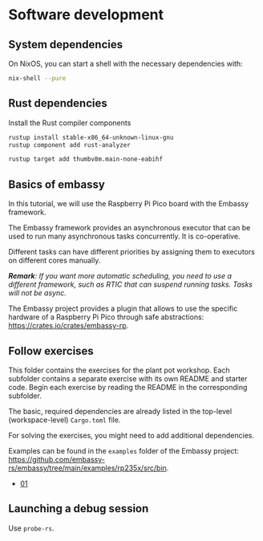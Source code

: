 # Software development

## System dependencies

On NixOS, you can start a shell with the necessary dependencies with:

```bash
nix-shell --pure
```

## Rust dependencies

Install the Rust compiler components

```bash
rustup install stable-x86_64-unknown-linux-gnu
rustup component add rust-analyzer

rustup target add thumbv8m.main-none-eabihf
```
  
## Basics of embassy

In this tutorial, we will use the Raspberry Pi Pico board with the Embassy framework.

The Embassy framework provides an asynchronous executor that can be used to run many asynchronous tasks concurrently. It is co-operative.

Different tasks can have different priorities by assigning them to executors on different cores manually.

_**Remark**: If you want more automatic scheduling, you need to use a different framework, such as RTIC that can suspend running tasks. Tasks will not be async._

The Embassy project provides a plugin that allows to use the specific hardware of a Raspberry Pi Pico through safe abstractions: <https://crates.io/crates/embassy-rp>.

## Follow exercises

This folder contains the exercises for the plant pot workshop. Each subfolder contains a separate exercise with its own README and starter code. Begin each exercise by reading the README in the corresponding subfolder.

The basic, required dependencies are already listed in the top-level (workspace-level) `Cargo.toml` file.

For solving the exercises, you might need to add additional dependencies.

Examples can be found in the `examples` folder of the Embassy project: <https://github.com/embassy-rs/embassy/tree/main/examples/rp235x/src/bin>.

- [01](./01/README.md)

## Launching a debug session

Use `probe-rs`.
